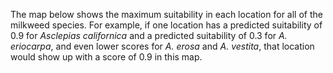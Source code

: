 The map below shows the maximum suitability in each location for all of the milkweed species. For example, if one location has a predicted suitability of 0.9 for *Asclepias californica* and a predicted suitability of 0.3 for *A. eriocarpa*, and even lower scores for *A. erosa* and *A. vestita*, that location would show up with a score of 0.9 in this map.